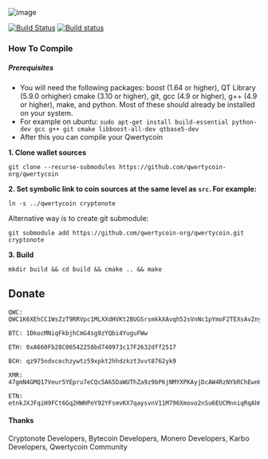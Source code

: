 ![image](https://cdn.qwertycoin.org/images/press/other/qwc-github.png)

[![Build Status](https://travis-ci.org/qwertycoin-org/qwertycoin.svg?branch=stage_1)](https://travis-ci.org/qwertycoin-org/qwertycoin)
[![Build status](https://ci.appveyor.com/api/projects/status/l3o455xl2l9lhrlu/branch/master?svg=true)](https://ci.appveyor.com/project/qwertycoin-org/qwertycoin-gui/branch/master)

### How To Compile

##### Prerequisites

- You will need the following packages: boost (1.64 or higher), QT Library (5.9.0 orhigher) cmake (3.10 or higher), git, gcc (4.9 or higher), g++ (4.9 or higher), make, and python. Most of these should already be installed on your system.
- For example on ubuntu: `sudo apt-get install build-essential python-dev gcc g++ git cmake libboost-all-dev qtbase5-dev`
- After this you can compile your Qwertycoin

**1. Clone wallet sources**

```
git clone --recurse-submodules https://github.com/qwertycoin-org/qwertycoin
```

**2. Set symbolic link to coin sources at the same level as `src`. For example:**

```
ln -s ../qwertycoin cryptonote
```

Alternative way is to create git submodule:

```
git submodule add https://github.com/qwertycoin-org/qwertycoin.git cryptonote
```

**3. Build**

```
mkdir build && cd build && cmake .. && make
```

## Donate

```
QWC: QWC1K6XEhCC1WsZzT9RRVpc1MLXXdHVKt2BUGSrsmkkXAvqh52sVnNc1pYmoF2TEXsAvZnyPaZu8MW3S8EWHNfAh7X2xa63P7Y
```
```
BTC: 1DkocMNiqFkbjhCmG4sg9zYQbi4YuguFWw
```
```
ETH: 0xA660Fb28C06542258bd740973c17F2632dff2517
```
```
BCH: qz975ndvcechzywtz59xpkt2hhdzkzt3vvt8762yk9
```
```
XMR: 47gmN4GMQ17Veur5YEpru7eCQc5A65DaWUThZa9z9bP6jNMYXPKAyjDcAW4RzNYbRChEwnKu1H3qt9FPW9CnpwZgNscKawX
```
```
ETN: etnkJXJFqiH9FCt6Gq2HWHPeY92YFsmvKX7qaysvnV11M796Xmovo2nSu6EUCMnniqRqAhKX9AQp31GbG3M2DiVM3qRDSQ5Vwq
```

#### Thanks

Cryptonote Developers, Bytecoin Developers, Monero Developers, Karbo Developers, Qwertycoin Community
